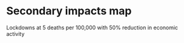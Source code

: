 # Secondary impacts map
Lockdowns at 5 deaths per 100,000 with 50% reduction in economic activity


